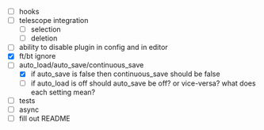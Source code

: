 - [ ] hooks
- [ ] telescope integration
    - [ ] selection
    - [ ] deletion
- [ ] ability to disable plugin in config and in editor
- [x] ft/bt ignore
- [ ] auto_load/auto_save/continuous_save
    - [x] if auto_save is false then continuous_save should be false
    - [ ] if auto_load is off should auto_save be off? or vice-versa? what does each setting mean?
- [ ] tests
- [ ] async
- [ ] fill out README
